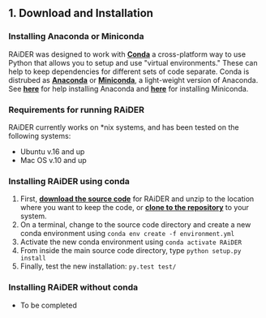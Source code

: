 ## 1. Download and Installation 
### Installing Anaconda or Miniconda
RAiDER was designed to work with __[Conda](https://docs.conda.io/en/latest/index.html)__ a cross-platform way to use Python that allows you to setup and use "virtual environments." These can help to keep dependencies for different sets of code separate. Conda is distrubed as __[Anaconda](https://www.anaconda.com/products/individual)__ or __[Miniconda](https://docs.conda.io/projects/conda/en/latest/user-guide/install/download.html#anaconda-or-miniconda)__, a light-weight version of Anaconda. See __[here](https://docs.anaconda.com/anaconda/install/)__ for help installing Anaconda and __[here](https://docs.conda.io/en/latest/miniconda.html)__ for installing Miniconda. 

### Requirements for running RAiDER
RAiDER currently works on \*nix systems, and has been tested on the following systems:
- Ubuntu v.16 and up
- Mac OS v.10 and up

### Installing RAiDER using conda
1. First, __[download the source code](https://github.com/dbekaert/RAiDER/archive/dev.zip)__ for RAiDER and unzip to the location where you want to keep the code, or __[clone to the repository](https://github.com/dbekaert/RAiDER)__ to your system.  
2. On a terminal, change to the source code directory and create a new conda environment using ```conda env create -f environment.yml```
3. Activate the new conda environment using ```conda activate RAiDER```
4. From inside the main source code directory, type ```python setup.py install```
5. Finally, test the new installation: ```py.test test/```

### Installing RAiDER without conda
- To be completed
